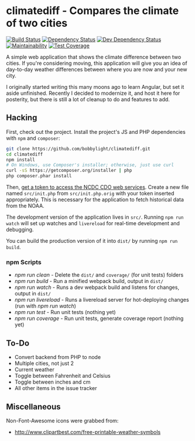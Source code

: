 climatediff - Compares the climate of two cities
================================================
[![Build Status](https://travis-ci.org/bobbylight/climatediff.svg?branch=master)](https://travis-ci.org/bobbylight/climatediff)
[![Dependency Status](https://img.shields.io/david/bobbylight/climatediff.svg)](https://david-dm.org/bobbylight/climatediff)
[![Dev Dependency Status](https://img.shields.io/david/dev/bobbylight/climatediff.svg)](https://david-dm.org/bobbylight/climatediff?type=dev)
[![Maintainability](https://api.codeclimate.com/v1/badges/0f348c94f047998bdb3d/maintainability)](https://codeclimate.com/github/bobbylight/climatediff/maintainability)
[![Test Coverage](https://api.codeclimate.com/v1/badges/0f348c94f047998bdb3d/test_coverage)](https://codeclimate.com/github/bobbylight/climatediff/test_coverage)

A simple web application that shows the climate difference between two cities.
If you're considering moving, this application will give you an idea
of day-to-day weather differences between where you are now and your new city.

I originally started writing this many moons ago to learn Angular, but set it aside unfinished.
Recently I decided to modernize it, and host it here for posterity, but there is still a lot of
cleanup to do and features to add.

## Hacking
First, check out the project.  Install the project's JS and PHP dependencies with
`npm` and `composer`:

```bash
git clone https://github.com/bobbylight/climatediff.git
cd climatediff
npm install
# On Windows, use Composer's installer; otherwise, just use curl
curl -sS https://getcomposer.org/installer | php
php composer.phar install
```

Then, [get a token to access the NCDC CDO web services](http://www.ncdc.noaa.gov/cdo-web/token). Create a new file named `src/init.php` from
`src/init.php.orig` with your token inserted appropriately.  This is necessary for the application to fetch historical data from the NOAA.

The development version of the application lives in `src/`.  Running `npm run watch` will set up watches and
`livereload` for real-time development and debugging.

You can build the production version of it into `dist/` by running `npm run build`.

### npm Scripts
* _npm run clean_ - Delete the `dist/` and `coverage/` (for unit tests) folders
* _npm run build_ - Run a minified webpack build, output in `dist/`
* _npm run watch_ - Runs a dev webpack build and listens for changes, output in `dist/`
* _npm run livereload_ - Runs a livereload server for hot-deploying changes (run with _npm run watch_)
* _npm run test_ - Run unit tests (nothing yet)
* _npm run coverage_ - Run unit tests, generate coverage report (nothing yet)

## To-Do
* Convert backend from PHP to node
* Multiple cities, not just 2
* Current weather
* Toggle between Fahrenheit and Celsius
* Toggle between inches and cm
* All other items in the issue tracker

## Miscellaneous
Non-Font-Awesome icons were grabbed from:

* http://www.clipartbest.com/free-printable-weather-symbols

